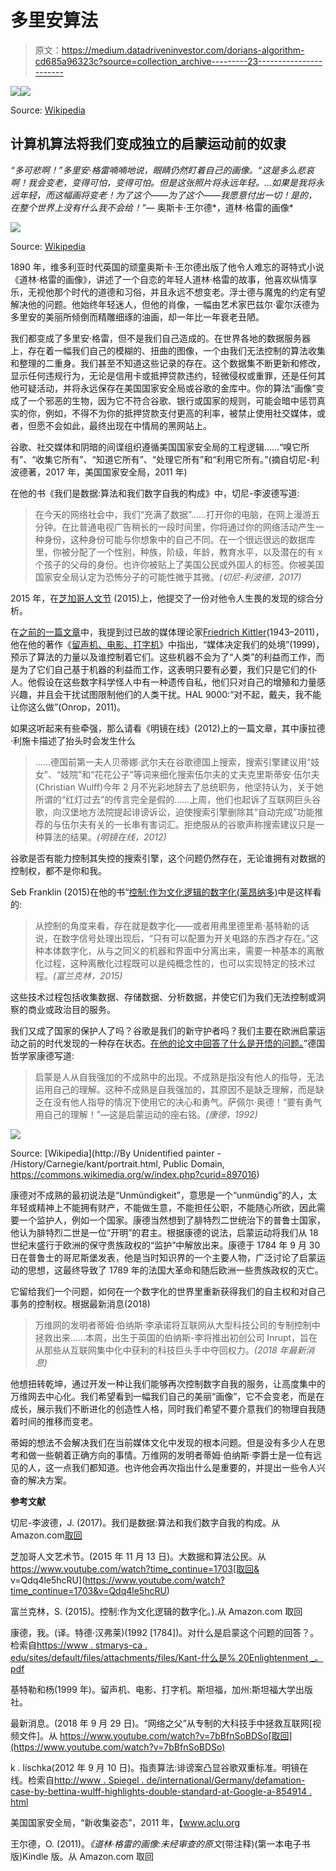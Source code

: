 # 多里安算法

> 原文：<https://medium.datadriveninvestor.com/dorians-algorithm-cd685a96323c?source=collection_archive---------23----------------------->

[![](img/2523b432a988afa41d8d36fda9bc9dd2.png)](http://www.track.datadriveninvestor.com/1B9E)![](img/82b755d25560a906491d01266a7ce64c.png)

Source: [Wikipedia](https://upload.wikimedia.org/wikipedia/commons/2/24/Lippincott_doriangray.jpg)

## **计算机算法将我们变成独立的启蒙运动前的奴隶**

*“多可悲啊！”多里安·格雷喃喃地说，眼睛仍然盯着自己的画像。“这是多么悲哀啊！我会变老，变得可怕，变得可怕。但是这张照片将永远年轻。…如果是我将永远年轻，而这幅画将变老！为了这个——为了这个——我愿意付出一切！是的，在整个世界上没有什么我不会给！”—* 奥斯卡·王尔德*，道林·格雷的画像*

![](img/b60ed7036033329ac9cca28388479394.png)

Source: [Wikipedia](https://upload.wikimedia.org/wikipedia/en/4/4d/Doriangray_1945.jpg)

1890 年，维多利亚时代英国的顽童奥斯卡·王尔德出版了他令人难忘的哥特式小说《道林·格雷的画像》，讲述了一个自恋的年轻人道林·格雷的故事，他喜欢纵情享乐，无视他那个时代的道德和习俗，并且永远不想变老。浮士德与魔鬼的约定有望解决他的问题。他始终年轻迷人，但他的肖像，一幅由艺术家巴兹尔·霍尔沃德为多里安的美丽所倾倒而精雕细琢的油画，却一年比一年衰老丑陋。

我们都变成了多里安·格雷，但不是我们自己造成的。在世界各地的数据服务器上，存在着一幅我们自己的模糊的、扭曲的图像，一个由我们无法控制的算法收集和整理的二重身。我们甚至不知道这些记录的存在。这个数据集不断更新和修改，显示任何违规行为，无论是信用卡或抵押贷款违约，轻微侵权或重罪，还是任何其他可疑活动，并将永远保存在美国国家安全局或谷歌的金库中。你的算法“画像”变成了一个邪恶的生物，因为它不符合谷歌、银行或国家的规则，可能会暗中惩罚真实的你，例如，不得不为你的抵押贷款支付更高的利率，被禁止使用社交媒体，或者，但愿不会如此，最终出现在中情局的黑网站上。

谷歌、社交媒体和阴暗的间谍组织遵循美国国家安全局的工程逻辑……“嗅它所有”、“收集它所有”、“知道它所有”、“处理它所有”和“利用它所有。”(摘自切尼-利波德著，2017 年，美国国家安全局，2011 年)

在他的书《我们是数据:算法和我们数字自我的构成》中，切尼-李波德写道:

> 在今天的网络社会中，我们“充满了数据”……打开你的电脑，在网上漫游五分钟。在比普通电视广告稍长的一段时间里，你将通过你的网络活动产生一种身份，这种身份可能与你想象中的自己不同。在一个很远很远的数据库里，你被分配了一个性别，种族，阶级，年龄，教育水平，以及潜在的有 x 个孩子的父母的身份。也许你被贴上了美国公民或外国人的标签。你被美国国家安全局认定为恐怖分子的可能性微乎其微。*(切尼-利波德，2017)*

2015 年，在[芝加哥人文节](https://www.youtube.com/watch?v=Qdq4le5hcRU) (2015)上，他提交了一份对他令人生畏的发现的综合分析。

在[之前的一篇文章](https://medium.com/@gert.gast/driving-the-spirit-out-of-the-humanities-ff93c3c3b762)中，我提到过已故的媒体理论家[Friedrich Kittler](https://en.wikipedia.org/wiki/Friedrich_Kittler)(1943–2011)，他在他的著作《[留声机、电影、打字机](https://www.amazon.com/Gramophone-Film-Typewriter-Writing-Science/dp/0804732337/ref=sr_1_1?s=books&ie=UTF8&qid=1544700059&sr=1-1&keywords=Kittler)》中指出，“媒体决定我们的处境”(1999)，预示了算法的力量以及谁控制着它们。这些机器不会为了“人类”的利益而工作，而是为了它们自己基于机器的利益而工作，这表明只要有必要，我们只是它们的仆人。他假设在这些数字科学怪人中有一种遗传自私，他们只对自己的增殖和力量感兴趣，并且会干扰试图限制他们的人类干扰。HAL 9000:“对不起，戴夫，我不能让你这么做”(Onrop，2011)。

如果这听起来有些牵强，那么请看《明镜在线》(2012)上的一篇文章，其中康拉德·利施卡描述了抬头时会发生什么

> ……德国前第一夫人贝蒂娜·武尔夫在谷歌德国上搜索，搜索引擎建议用“妓女”、“妓院”和“花花公子”等词来细化搜索伍尔夫的丈夫克里斯蒂安·伍尔夫(Christian Wulff)今年 2 月不光彩地辞去了总统职务，他坚持认为，关于她所谓的“红灯过去”的传言完全是假的……上周，他们也起诉了互联网巨头谷歌，向汉堡地方法院提起诽谤诉讼，迫使搜索引擎删除其“自动完成”功能推荐的与伍尔夫有关的一长串有害词汇。拒绝服从的谷歌声称搜索建议只是一种算法的结果。*(明镜在线，2012)*

谷歌是否有能力控制其失控的搜索引擎，这个问题仍然存在，无论谁拥有对数据的控制权，都不是你和我。

Seb Franklin (2015)在他的书“[控制:作为文化逻辑的数字化(莱昂纳多)](https://www.amazon.com/Control-Digitality-Cultural-Logic-Leonardo/dp/0262029537/ref=sr_1_1?s=books&ie=UTF8&qid=1544700179&sr=1-1&keywords=Control%3A+Digitality+as+Cultural+Logic)中是这样看的:

> 从控制的角度来看，存在就是数字化——或者用弗里德里希·基特勒的话说，在数字信号处理出现后，“只有可以配置为开关电路的东西才存在。”这种本体数字化，从与之同义的机器和界面中分离出来，需要一种基本的离散化过程，这种离散化过程既可以是纯概念性的，也可以实现特定的技术过程。*(富兰克林，2015)*

这些技术过程包括收集数据、存储数据、分析数据，并使它们为我们无法控制或洞察的商业或政治目的服务。

我们又成了国家的保护人了吗？谷歌是我们的新守护者吗？我们主要在欧洲启蒙运动之前的时代发现的一种存在状态。[在他的论文中回答了什么是开悟的问题。](https://www.stmarys-ca.edu/sites/default/files/attachments/files/Kant--What%20Is%20Enlightenment_.pdf)”德国哲学家康德写道:

> 启蒙是人从自我强加的不成熟中的出现。不成熟是指没有他人的指导，无法运用自己的理解。这种不成熟是自我强加的，其原因不是缺乏理解，而是缺乏在没有他人指导的情况下使用它的决心和勇气。萨佩尔·奥德！“要有勇气用自己的理解！”—这是启蒙运动的座右铭。*(康德，1992)*

![](img/88b40e6b7b9cd6658d34835e7704dbc7.png)

Source: [Wikipedia](http://By Unidentified painter - /History/Carnegie/kant/portrait.html, Public Domain, https://commons.wikimedia.org/w/index.php?curid=897016)

康德对不成熟的最初说法是“Unmündigkeit”，意思是一个“unmündig”的人，太年轻或精神上不能拥有财产，不能做生意，不能担任公职，不能随心所欲，因此需要一个监护人，例如一个国家。康德当然想到了腓特烈二世统治下的普鲁士国家，他认为腓特烈二世是一位“开明”的君主。根据康德的说法，启蒙运动将我们从 18 世纪末盛行于欧洲的保守贵族政权的“监护”中解放出来。康德于 1784 年 9 月 30 日在普鲁士的哥尼斯堡发表，他是当时知识界的一个主要人物，广泛讨论了启蒙运动的思想，这最终导致了 1789 年的法国大革命和随后欧洲一些贵族政权的灭亡。

它留给我们一个问题，如何在一个数字化的世界里重新获得我们的自主权和对自己事务的控制权。根据最新消息(2018)

> 万维网的发明者蒂姆·伯纳斯·李承诺将互联网从大型科技公司的专制控制中拯救出来……本周，出生于英国的伯纳斯-李将推出初创公司 Inrupt，旨在从那些从互联网集中化中获利的科技巨头手中夺回权力。*(2018 年最新消息)*

他想扭转乾坤，通过开发一种让我们能够再次控制数字自我的服务，让高度集中的万维网去中心化。我们希望看到一幅我们自己的美丽“画像”，它不会变老，而是在成长，展示我们不断进化的创造性人格，同时我们希望不要介意我们的物理自我随着时间的推移而变老。

蒂姆的想法不会解决我们在当前媒体文化中发现的根本问题。但是没有多少人在思考和做一些朝着正确方向的事情。万维网的发明者蒂姆·伯纳斯·李爵士是一位有远见的人，这一点我们都知道。也许他会再次指出什么是重要的，并提出一些令人兴奋的解决方案。

**参考文献**

切尼-李波德，J. (2017)。我们是数据:算法和我们数字自我的构成。从 Amazon.com[取回](http://Amazon.com)

芝加哥人文艺术节。(2015 年 11 月 13 日)。大数据和算法公民。从 https://www.youtube.com/watch?time_continue=1703[取回& v=Qdq4le5hcRU](https://www.youtube.com/watch?time_continue=1703&v=Qdq4le5hcRU)

富兰克林，S. (2015)。控制:作为文化逻辑的数字化。).从 Amazon.com 取回

康德，我。(译。特德·汉弗莱)(1992 [1784])。对什么是启蒙这个问题的回答？。检索自[https://www . stmarys-ca . edu/sites/default/files/attachments/files/Kant-什么是% 20Enlightenment _。pdf](https://www.stmarys-ca.edu/sites/default/files/attachments/files/Kant--What%20Is%20Enlightenment_.pdf)

基特勒和杨(1999 年)。留声机、电影、打字机。斯坦福，加州:斯坦福大学出版社。

最新消息。(2018 年 9 月 29 日)。“网络之父”从专制的大科技手中拯救互联网[视频文件]。从 https://www.youtube.com/watch?v=7bBfnSoBDSo[取回](https://www.youtube.com/watch?v=7bBfnSoBDSo)

k . lischka(2012 年 9 月 10 日)。指责算法:诽谤案凸显谷歌双重标准。明镜在线。检索自[http://www . Spiegel . de/international/Germany/defamation-case-by-bettina-wulff-highlights-double-standard-at-Google-a-854914 . html](http://www.spiegel.de/international/germany/defamation-case-by-bettina-wulff-highlights-double-standard-at-google-a-854914.html)

美国国家安全局，“新收集姿态”，2011 年，【www.aclu.org 

王尔德，O. (2011)。*《道林·格雷的画像:未经审查的原文*(带注释)(第一本电子书版)Kindle 版。从 Amazon.com 取回